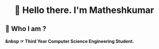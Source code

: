 <h1 align="center">👋 Hello there. I'm Matheshkumar</h1>

## 🔰 **Who I am ?**
####  &nbsp ☞ Third Year Computer Science Engineering Student.
